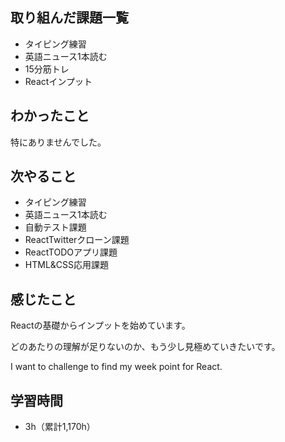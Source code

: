 ## 取り組んだ課題一覧
- タイピング練習
- 英語ニュース1本読む
- 15分筋トレ
- Reactインプット
## わかったこと
特にありませんでした。
## 次やること
- タイピング練習
- 英語ニュース1本読む
- 自動テスト課題
- ReactTwitterクローン課題
- ReactTODOアプリ課題
- HTML&CSS応用課題
## 感じたこと
Reactの基礎からインプットを始めています。

どのあたりの理解が足りないのか、もう少し見極めていきたいです。

I want to challenge to find my week point for React.

## 学習時間
- 3h（累計1,170h）
